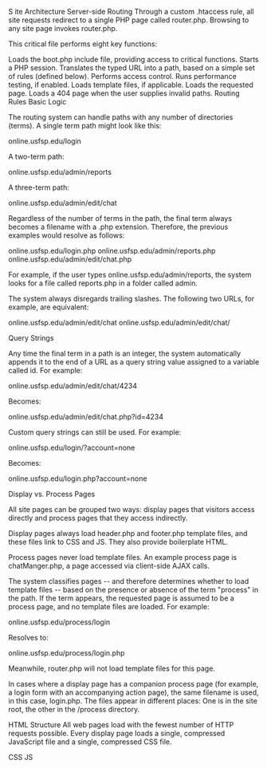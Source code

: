 S
ite Architecture
Server-side Routing
Through a custom .htaccess rule, all site requests redirect to a single PHP page called router.php. Browsing to any site page invokes router.php.

This critical file performs eight key functions:

Loads the boot.php include file, providing access to critical functions.
Starts a PHP session.
Translates the typed URL into a path, based on a simple set of rules (defined below).
Performs access control.
Runs performance testing, if enabled.
Loads template files, if applicable.
Loads the requested page.
Loads a 404 page when the user supplies invalid paths.
Routing Rules
Basic Logic

The routing system can handle paths with any number of directories (terms). A single term path might look like this:

online.usfsp.edu/login

A two-term path:

online.usfsp.edu/admin/reports

A three-term path:

online.usfsp.edu/admin/edit/chat

Regardless of the number of terms in the path, the final term always becomes a filename with a .php extension. Therefore, the previous examples would resolve as follows:

online.usfsp.edu/login.php online.usfsp.edu/admin/reports.php online.usfsp.edu/admin/edit/chat.php

For example, if the user types online.usfsp.edu/admin/reports, the system looks for a file called reports.php in a folder called admin.

The system always disregards trailing slashes. The following two URLs, for example, are equivalent:

online.usfsp.edu/admin/edit/chat online.usfsp.edu/admin/edit/chat/

Query Strings

Any time the final term in a path is an integer, the system automatically appends it to the end of a URL as a query string value assigned to a variable called id. For example:

online.usfsp.edu/admin/edit/chat/4234

Becomes:

online.usfsp.edu/admin/edit/chat.php?id=4234

Custom query strings can still be used. For example:

online.usfsp.edu/login/?account=none

Becomes:

online.usfsp.edu/login.php?account=none

Display vs. Process Pages

All site pages can be grouped two ways: display pages that visitors access directly and process pages that they access indirectly.

Display pages always load header.php and footer.php template files, and these files link to CSS and JS. They also provide boilerplate HTML.

Process pages never load template files. An example process page is chatManger.php, a page accessed via client-side AJAX calls.

The system classifies pages -- and therefore determines whether to load template files -- based on the presence or absence of the term "process" in the path. If the term appears, the requested page is assumed to be a process page, and no template files are loaded. For example:

online.usfsp.edu/process/login

Resolves to:

online.usfsp.edu/process/login.php

Meanwhile, router.php will not load template files for this page.

In cases where a display page has a companion process page (for example, a login form with an accompanying action page), the same filename is used, in this case, login.php. The files appear in different places: One is in the site root, the other in the /process directory.

HTML Structure
All web pages load with the fewest number of HTTP requests possible. Every display page loads a single, compressed JavaScript file and a single, compressed CSS file.

CSS
JS
